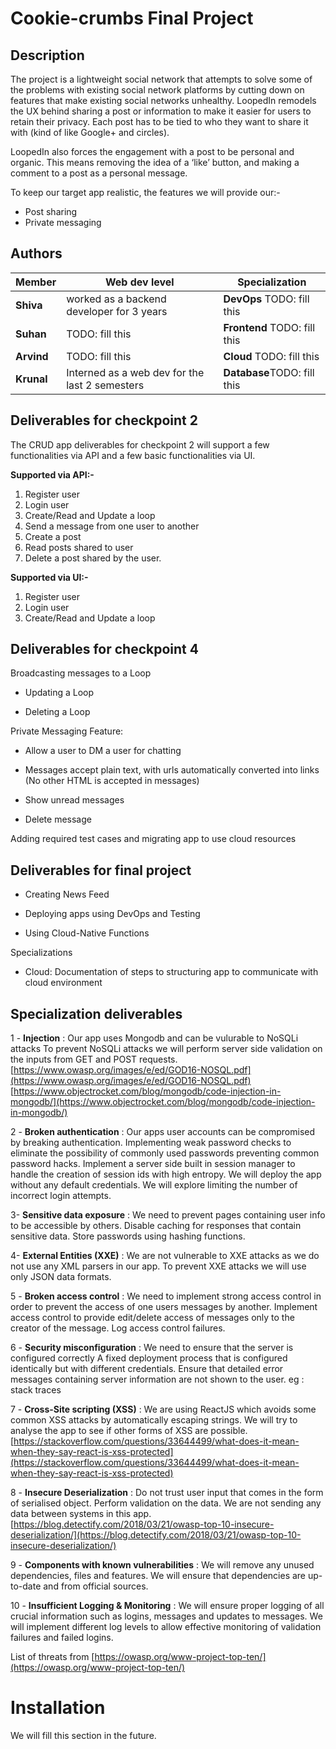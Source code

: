 
# Cookie-crumbs Final Project


## Description

The project is a lightweight social network that attempts to solve some of the problems with existing social network platforms by cutting down on features that make existing social networks unhealthy. LoopedIn remodels the UX behind sharing a post or information to make it easier for users to retain their privacy. Each post has to be tied to who they want to share it with (kind of like Google+ and circles).

LoopedIn also forces the engagement with a post to be personal and organic. This means removing the idea of a ‘like’ button, and making a comment to a post as a personal message.

To keep our target app realistic, the features we will provide our:-
-   Post sharing
-   Private messaging

## Authors


| Member | Web dev level | Specialization |
| --- | --- | --- |
| **Shiva** | worked as a backend developer for 3 years | **DevOps** TODO: fill this|
| **Suhan** | TODO: fill this | **Frontend**  TODO: fill this|
| **Arvind** | TODO: fill this | **Cloud** TODO: fill this|
| **Krunal**| Interned as a web dev for the last 2 semesters | **Database**TODO: fill this|

## Deliverables for checkpoint 2


The CRUD app deliverables for checkpoint 2 will support a few functionalities via API and a few basic functionalities via UI.

**Supported via API:-**
1.  Register user
2.  Login user
3.  Create/Read and Update a loop
4.  Send a message from one user to another
5.  Create a post
6.  Read posts shared to user
7.  Delete a post shared by the user.  
      
**Supported via UI:-**
1.  Register user
2.  Login user
3.  Create/Read and Update a loop

## Deliverables for checkpoint 4


Broadcasting messages to a Loop

-   Updating a Loop
    
-   Deleting a Loop
    

Private Messaging Feature:

-   Allow a user to DM a user for chatting
    
-   Messages accept plain text, with urls automatically converted into links (No other HTML is accepted in messages)
    
-   Show unread messages
    
-   Delete message
    

Adding required test cases and migrating app to use cloud resources

## Deliverables for final project


-   Creating News Feed
    
-   Deploying apps using DevOps and Testing
    
-   Using Cloud-Native Functions
    

Specializations

 - Cloud: Documentation of steps to structuring app to communicate with cloud
   environment

## Specialization deliverables

1 - **Injection** : Our app uses Mongodb and can be vulurable to NoSQLi attacks To prevent NoSQLi attacks we will perform server side validation on the inputs from GET and POST requests. [https://www.owasp.org/images/e/ed/GOD16-NOSQL.pdf](https://www.owasp.org/images/e/ed/GOD16-NOSQL.pdf)  [https://www.objectrocket.com/blog/mongodb/code-injection-in-mongodb/](https://www.objectrocket.com/blog/mongodb/code-injection-in-mongodb/)

2 - **Broken authentication** : Our apps user accounts can be compromised by breaking authentication. Implementing weak password checks to eliminate the possibility of commonly used passwords preventing common password hacks. Implement a server side built in session manager to handle the creation of session ids with high entropy. We will deploy the app without any default credentials. We will explore limiting the number of incorrect login attempts.

3- **Sensitive data exposure** : We need to prevent pages containing user info to be accessible by others. Disable caching for responses that contain sensitive data. Store passwords using hashing functions.

4- **External Entities (XXE)** : We are not vulnerable to XXE attacks as we do not use any XML parsers in our app. To prevent XXE attacks we will use only JSON data formats.

5 - **Broken access control** : We need to implement strong access control in order to prevent the access of one users messages by another. Implement access control to provide edit/delete access of messages only to the creator of the message. Log access control failures.

6 - **Security misconfiguration** : We need to ensure that the server is configured correctly A fixed deployment process that is configured identically but with different credentials. Ensure that detailed error messages containing server information are not shown to the user. eg : stack traces

7 - **Cross-Site scripting (XSS)** : We are using ReactJS which avoids some common XSS attacks by automatically escaping strings. We will try to analyse the app to see if other forms of XSS are possible. [https://stackoverflow.com/questions/33644499/what-does-it-mean-when-they-say-react-is-xss-protected](https://stackoverflow.com/questions/33644499/what-does-it-mean-when-they-say-react-is-xss-protected)

8 - **Insecure Deserialization** : Do not trust user input that comes in the form of serialised object. Perform validation on the data. We are not sending any data between systems in this app. [https://blog.detectify.com/2018/03/21/owasp-top-10-insecure-deserialization/](https://blog.detectify.com/2018/03/21/owasp-top-10-insecure-deserialization/)

9 - **Components with known vulnerabilities** : We will remove any unused dependencies, files and features. We will ensure that dependencies are up-to-date and from official sources.

10 - **Insufficient Logging & Monitoring** : We will ensure proper logging of all crucial information such as logins, messages and updates to messages. We will implement different log levels to allow effective monitoring of validation failures and failed logins.

List of threats from [https://owasp.org/www-project-top-ten/](https://owasp.org/www-project-top-ten/)

# Installation

We will fill this section in the future.
